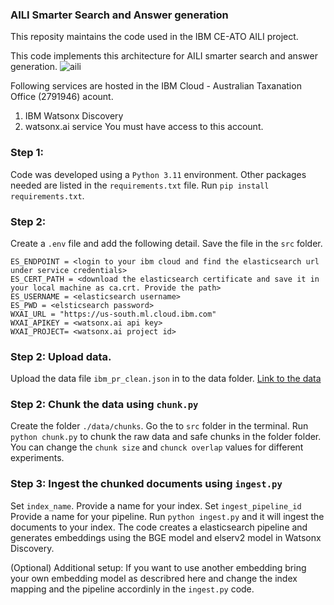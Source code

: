 ### AILI Smarter Search and Answer generation
This reposity maintains the code used in the IBM CE-ATO AILI project.

This code implements this architecture for AILI smarter search and answer generation.
![aili](https://github.ibm.com/anz-tech-garage/ce-ato-aili/blob/main/AILI_architecture.png)

Following services are hosted in the IBM Cloud - Australian Taxanation Office (2791946) acount.
1. IBM Watsonx Discovery 
2. watsonx.ai service 
You must have access to this account. 

### Step 1:
Code was developed using a `Python 3.11` environment.
Other packages needed are listed in the `requirements.txt` file. 
Run  `pip install requirements.txt`. 

### Step 2:
Create a `.env` file and add the following detail. Save the file in the `src` folder. 

    ES_ENDPOINT = <login to your ibm cloud and find the elasticsearch url under service credentials>
    ES_CERT_PATH = <download the elasticsearch certificate and save it in your local machine as ca.crt. Provide the path>
    ES_USERNAME = <elasticsearch username>
    ES_PWD = <elsticsearch password>
    WXAI_URL = "https://us-south.ml.cloud.ibm.com"
    WXAI_APIKEY = <watsonx.ai api key>
    WXAI_PROJECT= <watsonx.ai project id>


### Step 2: Upload data. 

Upload the data file `ibm_pr_clean.json` in to the data folder. [Link to the data](https://govteams.sharepoint.com/:x:/r/sites/atoibm/Shared%20Documents/06.%20Data/pb-13x3-qas.xlsx?d=w4372d7af65d644388bf54fc72de1858e&csf=1&web=1&e=HOeRGw)

### Step 2: Chunk the data using `chunk.py`

Create the folder `./data/chunks`.
Go the to `src` folder in the terminal.
Run `python chunk.py` to chunk the raw data and safe chunks in the folder folder.  
You can change the `chunk size` and `chunck overlap` values for different experiments. 

### Step 3: Ingest the chunked documents using `ingest.py`
Set `index_name`. Provide a name for your index.
Set `ingest_pipeline_id` Provide a name for your pipeline.
Run `python ingest.py` and it will ingest the documents to your index. The code creates a elasticsearch pipeline and generates embeddings using the BGE model and elserv2 model in Watsonx Discovery. 

(Optional) Additional setup: If you want to use another embedding bring your own embedding model as describred here <byom doc link> and change the index mapping and the pipeline accordinly in the `ingest.py` code. 



